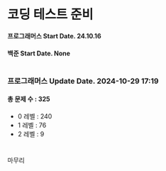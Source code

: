 # 코딩 테스트 준비

#### 프로그래머스 Start Date. 24.10.16
#### 백준 Start Date. None

# 
### 프로그래머스 Update Date. 2024-10-29 17:19
#### 총 문제 수 : 325
- 0 레벨 : 240
- 1 레벨 : 76
- 2 레벨 : 9

# 
마무리

# 
